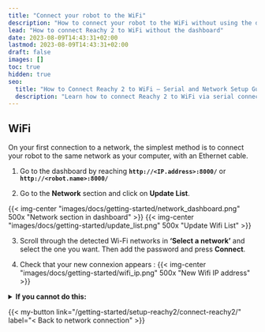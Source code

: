 ```yaml
---
title: "Connect your robot to the WiFi"
description: "How to connect your robot to the WiFi without using the dashboard."
lead: "How to connect Reachy 2 to WiFi without the dashboard"
date: 2023-08-09T14:43:31+02:00
lastmod: 2023-08-09T14:43:31+02:00
draft: false
images: []
toc: true
hidden: true
seo:
  title: "How to Connect Reachy 2 to WiFi – Serial and Network Setup Guide"
  description: "Learn how to connect Reachy 2 to WiFi via serial connection and network setup, with detailed instructions for configuring your robot’s network connection."
---
```


## WiFi

On your first connection to a network, the simplest method is to connect your robot to the same network as your computer, with an Ethernet cable. 


1. Go to the dashboard by reaching  **`http://<IP.address>:8000/`** or **`http://<robot.name>:8000/`** 

2. Go to the **Network** section and click on **Update List**. 

{{< img-center "images/docs/getting-started/network_dashboard.png" 500x "Network section in dashboard" >}}
{{< img-center "images/docs/getting-started/update_list.png" 500x "Update Wifi List" >}}

3. Scroll through the detected Wi-Fi networks in **‘Select a network’** and select the one you want. Then add the password and press **Connect**.

4. Check that your new connexion appears : 
{{< img-center "images/docs/getting-started/wifi_ip.png" 500x "New Wifi IP address" >}}

<details>
<summary> <b>If you cannot do this:</b></summary>

Use the appropriate cable and connect your computer directly to Reachy 2's computer. The cable must be plugged into port "Console" of Reachy 2's hardware interface.  

{{< img-center "images/docs/getting-started/serial-connection.png" 400x "Serial connection port" >}}

We use `tio` for the serial connection. If you haven't installed it yet on your computer:
```bash
apt install tio
```

{{< alert icon="👉" text="Make sure <i>dialout</i> is in your groups. Otherwise, add it to your groups. To check it: <br> <code>>>> groups</code> <br>If it doesn't appear in the list, add it with: <br><code>>>> sudo usermod -aG dialout $USER</code> <br>Then reboot your computer for the new group to be effective." >}}

Then, in a terminal on your computer, access the robot with:

```bash
tio /dev/ttyUSB0
```

> Note: The connection could be on another USB port. Check all ports with:
> ```bash
> ls /dev/ttyUSB*
> ```

{{< img-center "images/docs/getting-started/tio-terminal.png" 400x "tio connection terminal" >}}

{{< alert icon="👉" text="Login: <b>bedrock</b> <br>Password: <b>root</b>" >}}

Manually connect the robot to a WiFi network with:
```bash
nmcli device wifi connect <wifi.name> password <your.password>
```

> For example, with the WiFi *POLLEN-WIFI* and password *superstrongpassword*:  
> ```bash
> nmcli device wifi connect POLLEN-WIFI password superstrongpassword
> ```

</details>

{{< my-button link="/getting-started/setup-reachy2/connect-reachy2/" label="< Back to network connection" >}}
